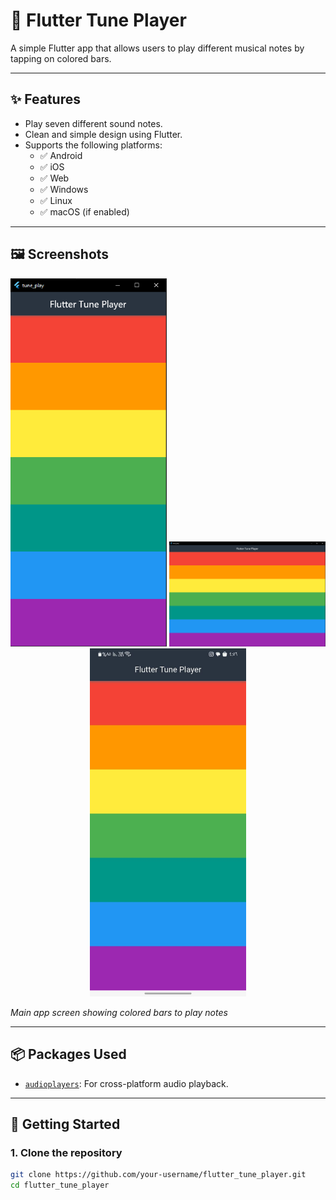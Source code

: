 # 🎵 Flutter Tune Player

A simple Flutter app that allows users to play different musical notes by tapping on colored bars.

---

## ✨ Features

- Play seven different sound notes.
- Clean and simple design using Flutter.
- Supports the following platforms:
    - ✅ Android
    - ✅ iOS
    - ✅ Web
    - ✅ Windows
    - ✅ Linux
    - ✅ macOS (if enabled)

---

## 🖼️ Screenshots

<p align="center">
  <img src="assets/screenshots/home_screen.png" alt="Home Screen" width="250" />
  <img src="assets/screenshots/home_screen_pc.png" alt="Home Screen PC" width="250" />
  <img src="assets/screenshots/home_screen_ph.jpeg" alt="Home Screen Phone" width="250" />
</p>

*Main app screen showing colored bars to play notes*

---

## 📦 Packages Used

- [`audioplayers`](https://pub.dev/packages/audioplayers): For cross-platform audio playback.

---

## 🚀 Getting Started

### 1. Clone the repository

```bash
git clone https://github.com/your-username/flutter_tune_player.git
cd flutter_tune_player
